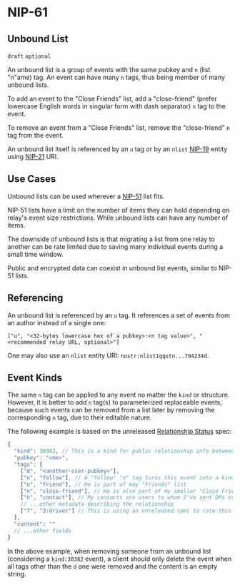 NIP-61
======

Unbound List
--------------

`draft` `optional`

An unbound list is a group of events with the same pubkey and `n` (list "n"ame) tag.
An event can have many `n` tags, thus being member of many unbound lists.

To add an event to the "Close Friends" list,
add a "close-friend" (prefer lowercase English words in singular form with dash separator) `n` tag to the event.

To remove an event from a "Close Friends" list,
remove the "close-friend" `n` tag from the event.

An unbound list itself is referenced by an `u` tag
or by an `nlist` [NIP-19](19.md) entity using [NIP-21](21.md) URI.

## Use Cases

Unbound lists can be used wherever a [NIP-51](51.md) list fits.

NIP-51 lists have a limit on the number of items they can hold depending on relay's event size restrictions.
While unbound lists can have any number of items.

The downside of unbound lists is that migrating a list from one relay to another can be rate limited
due to saving many individual events during a small time window.

Public and encrypted data can coexist in unbound list events, similar to NIP-51 lists.

## Referencing

An unbound list is referenced by an `u` tag.
It references a set of events from an author instead of a single one:

`["u", "<32-bytes lowercase hex of a pubkey>:<n tag value>", "<recommended relay URL, optional>"]`

One may also use an `nlist` entity URI: `nostr:nlist1qqstn...794234d`.

## Event Kinds

The same `n` tag can be applied to any event no matter the `kind` or structure.
However, it is better to add `n` tag(s) to parameterized replaceable events, because
such events can be removed from a list later by removing the corresponding `n` tag,
due to their editable nature.

The following example is based on the unreleased
[Relationship Status](https://github.com/vitorpamplona/nips/blob/relationship-status/81.md) spec:

```js
{
  "kind": 30382, // This is a kind for public relationship info between the signer and another user
  "pubkey": "<me>",
  "tags": [
    ["d", "<another-user-pubkey>"],
    ["n", "follow"], // A "follow" "n" tag turns this event into a kind 3 equivalent entry
    ["n", "friend"], // He is part of may "Friends" list
    ["n", "close-friend"], // He is also part of my smaller "Close Friends" list
    ["n", "contact"], // My contacts are users to whom I've sent DMs or started an one-to-one audio/video call
    // ...other metadata describing the relationship
    ["T", "3:driver"] // This is using an unreleased spec to rate this user as a great driver
  ],
  "content": ""
  // ...other fields
}
```

In the above example, when removing someone from an unbound list (considering a `kind:30382` event),
a client should only delete the event when all tags other
than the `d` one were removed and the content is an empty string.
